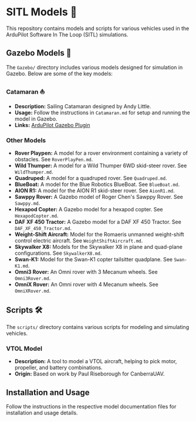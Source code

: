 # SITL Models 🚀

This repository contains models and scripts for various vehicles used in the ArduPilot Software In The Loop (SITL) simulations.

## Gazebo Models 🌊

The `Gazebo/` directory includes various models designed for simulation in Gazebo. Below are some of the key models:

### Catamaran ⛵
- **Description:** Sailing Catamaran designed by Andy Little.
- **Usage:** Follow the instructions in `Catamaran.md` for setup and running the model in Gazebo.
- **Links:** [ArduPilot Gazebo Plugin](https://github.com/ArduPilot/ardupilot_gazebo)

### Other Models
- **Rover Playpen:** A model for a rover environment containing a variety of obstacles. See `RoverPlayPen.md`.
- **Wild Thumper:** A model for a Wild Thumper 6WD skid-steer rover. See `WildThumper.md`.
- **Quadruped:** A model for a quadruped rover. See `Quadruped.md`.
- **BlueBoat:** A model for the Blue Robotics BlueBoat. See `BlueBoat.md`.
- **AION R1:** A model for the AION R1 skid-steer rover. See `AionR1.md`.
- **Sawppy Rover:** A Gazebo model of Roger Chen's Sawppy Rover. See `Sawppy.md`.
- **Hexapod Copter:** A Gazebo model for a hexapod copter. See `HexapodCopter.md`.
- **DAF XF 450 Tractor:** A Gazebo model for a DAF XF 450 Tractor. See `DAF_XF_450_Tractor.md`.
- **Weight-Shift Aircraft:** Model for the Romaeris unmanned weight-shift control electric aircraft. See `WeightShiftAircraft.md`.
- **Skywalker X8:** Models for the Skywalker X8 in plane and quad-plane configurations. See `SkywalkerX8.md`.
- **Swan-K1:** Model for the Swan-K1 copter tailsitter quadplane. See `Swan-K1.md`.
- **Omni3 Rover:** An Omni rover with 3 Mecanum wheels. See `Omni3Rover.md`.
- **OmniX Rover:** An Omni rover with 4 Mecanum wheels. See `OmniXRover.md`.

## Scripts 🛠️

The `scripts/` directory contains various scripts for modeling and simulating vehicles.

### VTOL Model
- **Description:** A tool to model a VTOL aircraft, helping to pick motor, propeller, and battery combinations.
- **Origin:** Based on work by Paul Riseborough for CanberraUAV.

## Installation and Usage
Follow the instructions in the respective model documentation files for installation and usage details.
